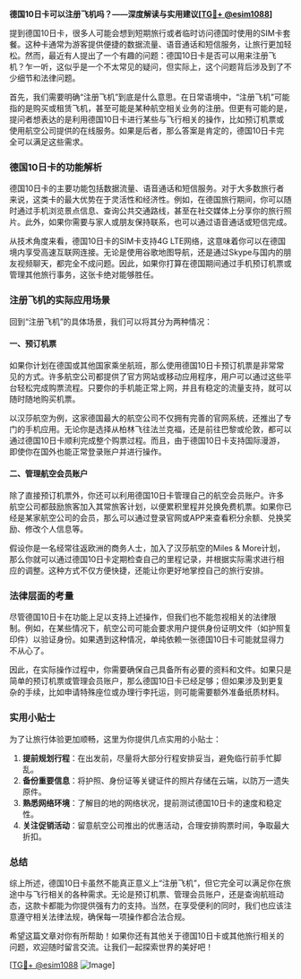 **德国10日卡可以注册飞机吗？——深度解读与实用建议[[TG💪+ @esim1088](https://t.me/s/esim1088)]**

提到德国10日卡，很多人可能会想到短期旅行或者临时访问德国时使用的SIM卡套餐。这种卡通常为游客提供便捷的数据流量、语音通话和短信服务，让旅行更加轻松。然而，最近有人提出了一个有趣的问题：德国10日卡是否可以用来注册飞机？乍一听，这似乎是一个不太常见的疑问，但实际上，这个问题背后涉及到了不少细节和法律问题。

首先，我们需要明确“注册飞机”到底是什么意思。在日常语境中，“注册飞机”可能指的是购买或租赁飞机，甚至可能是某种航空相关业务的注册。但更有可能的是，提问者想表达的是利用德国10日卡进行某些与飞行相关的操作，比如预订机票或使用航空公司提供的在线服务。如果是后者，那么答案是肯定的，德国10日卡完全可以满足这些需求。

### 德国10日卡的功能解析

德国10日卡的主要功能包括数据流量、语音通话和短信服务。对于大多数旅行者来说，这类卡的最大优势在于灵活性和经济性。例如，在德国旅行期间，你可以随时通过手机浏览景点信息、查询公共交通路线，甚至在社交媒体上分享你的旅行照片。此外，如果你需要与家人或朋友保持联系，也可以通过语音通话或短信完成。

从技术角度来看，德国10日卡的SIM卡支持4G LTE网络，这意味着你可以在德国境内享受高速互联网连接。无论是使用谷歌地图导航，还是通过Skype与国内的朋友视频聊天，都完全不成问题。因此，如果你打算在德国期间通过手机预订机票或管理其他旅行事务，这张卡绝对能够胜任。

### 注册飞机的实际应用场景

回到“注册飞机”的具体场景，我们可以将其分为两种情况：

#### 一、预订机票
如果你计划在德国或其他国家乘坐航班，那么使用德国10日卡预订机票是非常常见的方式。许多航空公司都提供了官方网站或移动应用程序，用户可以通过这些平台轻松完成购票流程。只要你的手机能正常上网，并且有稳定的流量支持，就可以随时随地购买机票。

以汉莎航空为例，这家德国最大的航空公司不仅拥有完善的官网系统，还推出了专门的手机应用。无论你是选择从柏林飞往法兰克福，还是前往巴黎或伦敦，都可以通过德国10日卡顺利完成整个购票过程。而且，由于德国10日卡支持国际漫游，即使你在国外也能正常登录账户并进行操作。

#### 二、管理航空会员账户
除了直接预订机票外，你还可以利用德国10日卡管理自己的航空会员账户。许多航空公司都鼓励旅客加入其常旅客计划，以便累积里程并兑换免费机票。如果你已经是某家航空公司的会员，那么可以通过登录官网或APP来查看积分余额、兑换奖励、修改个人信息等。

假设你是一名经常往返欧洲的商务人士，加入了汉莎航空的Miles & More计划，那么你就可以通过德国10日卡定期检查自己的里程记录，并根据实际需求进行相应的调整。这种方式不仅方便快捷，还能让你更好地掌控自己的旅行安排。

### 法律层面的考量

尽管德国10日卡在功能上足以支持上述操作，但我们也不能忽视相关的法律限制。例如，在某些情况下，航空公司可能会要求用户提供身份证明文件（如护照复印件）以验证身份。如果遇到这种情况，单纯依赖一张德国10日卡可能就显得力不从心了。

因此，在实际操作过程中，你需要确保自己具备所有必要的资料和文件。如果只是简单的预订机票或管理会员账户，那么德国10日卡已经足够；但如果涉及到更复杂的手续，比如申请特殊座位或办理行李托运，则可能需要额外准备纸质材料。

### 实用小贴士

为了让旅行体验更加顺畅，这里为你提供几点实用的小贴士：

1. **提前规划行程**：在出发前，尽量将大部分行程安排妥当，避免临行前手忙脚乱。
2. **备份重要信息**：将护照、身份证等关键证件的照片存储在云端，以防万一遗失原件。
3. **熟悉网络环境**：了解目的地的网络状况，提前测试德国10日卡的速度和稳定性。
4. **关注促销活动**：留意航空公司推出的优惠活动，合理安排购票时间，争取最大折扣。

### 总结

综上所述，德国10日卡虽然不能真正意义上“注册飞机”，但它完全可以满足你在旅途中与飞行相关的各种需求。无论是预订机票、管理会员账户，还是查询航班动态，这款卡都能为你提供强有力的支持。当然，在享受便利的同时，我们也应该注意遵守相关法律法规，确保每一项操作都合法合规。

希望这篇文章对你有所帮助！如果你还有其他关于德国10日卡或其他旅行相关的问题，欢迎随时留言交流。让我们一起探索世界的美好吧！

[[TG💪+ @esim1088](https://t.me/s/esim1088) ![Image](https://i.postimg.cc/4NQfJmqS/Snipaste-2025-05-13-00-14-12.png)]